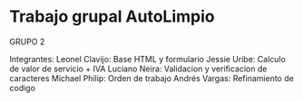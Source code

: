 # Trabajo grupal AutoLimpio
GRUPO 2

Integrantes:
Leonel Clavijo: Base HTML y formulario
Jessie Uribe: Calculo de valor de servicio + IVA
Luciano Neira: Validacion y verificacion de caracteres
Michael Philip: Orden de trabajo
Andrés Vargas: Refinamiento de codigo
